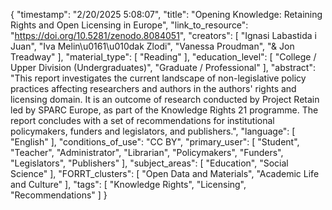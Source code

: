 {
    "timestamp": "2/20/2025 5:08:07",
    "title": "Opening Knowledge: Retaining Rights and Open Licensing in Europe",
    "link_to_resource": "https://doi.org/10.5281/zenodo.8084051",
    "creators": [
        "Ignasi Labastida i Juan",
        "Iva Melin\u0161\u010dak Zlodi",
        "Vanessa Proudman",
        "& Jon Treadway"
    ],
    "material_type": [
        "Reading"
    ],
    "education_level": [
        "College / Upper Division (Undergraduates)",
        "Graduate / Professional"
    ],
    "abstract": "This report investigates the current landscape of non-legislative policy practices affecting researchers and authors in the authors' rights and licensing domain. It is an outcome of research conducted by Project Retain led by SPARC Europe, as part of the Knowledge Rights 21 programme. The report concludes with a set of recommendations for institutional policymakers, funders and legislators, and publishers.",
    "language": [
        "English"
    ],
    "conditions_of_use": "CC BY",
    "primary_user": [
        "Student",
        "Teacher",
        "Administrator",
        "Librarian",
        "Policymakers",
        "Funders",
        "Legislators",
        "Publishers"
    ],
    "subject_areas": [
        "Education",
        "Social Science"
    ],
    "FORRT_clusters": [
        "Open Data and Materials",
        "Academic Life and Culture"
    ],
    "tags": [
        "Knowledge Rights",
        "Licensing",
        "Recommendations"
    ]
}